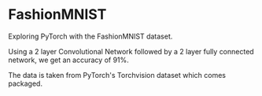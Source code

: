 # FashionMNIST
Exploring PyTorch with the FashionMNIST dataset. 

Using a 2 layer Convolutional Network followed by a 2 layer fully connected
network, we get an accuracy of 91%.

The data is taken from PyTorch's Torchvision dataset which comes packaged. 

